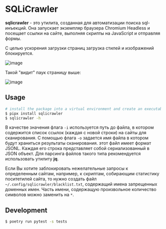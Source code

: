# SQLiCrawler

**sqlicrawler** - это утилита, созданная для автоматизации поиска sql-инъекций. Она запускает экземпляр браузера Chromium Headless и посещает ссылки на сайте, выполняя скрипты на JavaScript и отправляя формы.

С целью ускорения загрузки страниц загрузка стилей и изображений блокируется.

![image](https://user-images.githubusercontent.com/12753171/91443290-cd3a6880-e87b-11ea-8ac1-703880a5ebee.png)

Такой "видит" паук страницу выше:

![image](https://user-images.githubusercontent.com/12753171/91443491-168ab800-e87c-11ea-8faf-1f0da95eb987.png)

## Usage

```zsh
# install the package into a virtual environment and create an executable in the ~/.local/bin directory
$ pipx install sqlicrawler
$ sqlicrawler -h
```

В качестве значения флага `-i` используется путь до файла, в котором содержится список ссылок (каждая с новой строки) на сайты для сканирования. С помощью флага `-o` задается имя файла в котором будут храниться результаты сканирования. этот файл имеет формат JSONL. Каждая его строка представляет собой сериализованный в JSON объект. Для парсинга файлов такого типа рекомендуется использовать утилиту **jq**.

Если Вы хотите заблокировать нежелательные запросы к определенным сайтам, например, к скриптам, собирающим статистику поситетилей сайта, то нужно создать файл `~/.config/sqlicrawler/blacklist.txt`, содержащий имена запрещенных доменных имен. Часть имени, содержащую произвольное количество символов можно заменить на `*`.

## Development

```zsh
$ poetry run pytest -s tests
```
